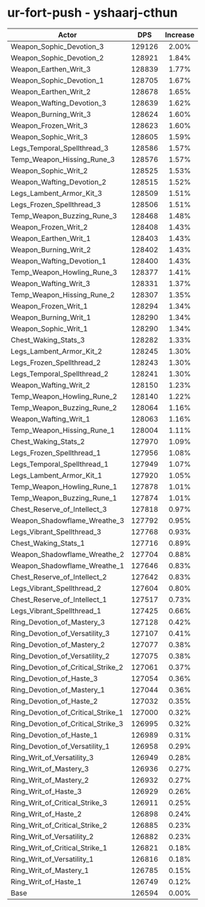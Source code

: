 # ur-fort-push - yshaarj-cthun
| Actor | DPS | Increase |
|---|:---:|:---:|
|Weapon_Sophic_Devotion_3|129126|2.00%|
|Weapon_Sophic_Devotion_2|128921|1.84%|
|Weapon_Earthen_Writ_3|128839|1.77%|
|Weapon_Sophic_Devotion_1|128705|1.67%|
|Weapon_Earthen_Writ_2|128678|1.65%|
|Weapon_Wafting_Devotion_3|128639|1.62%|
|Weapon_Burning_Writ_3|128624|1.60%|
|Weapon_Frozen_Writ_3|128623|1.60%|
|Weapon_Sophic_Writ_3|128605|1.59%|
|Legs_Temporal_Spellthread_3|128586|1.57%|
|Temp_Weapon_Hissing_Rune_3|128576|1.57%|
|Weapon_Sophic_Writ_2|128525|1.53%|
|Weapon_Wafting_Devotion_2|128515|1.52%|
|Legs_Lambent_Armor_Kit_3|128509|1.51%|
|Legs_Frozen_Spellthread_3|128506|1.51%|
|Temp_Weapon_Buzzing_Rune_3|128468|1.48%|
|Weapon_Frozen_Writ_2|128408|1.43%|
|Weapon_Earthen_Writ_1|128403|1.43%|
|Weapon_Burning_Writ_2|128402|1.43%|
|Weapon_Wafting_Devotion_1|128400|1.43%|
|Temp_Weapon_Howling_Rune_3|128377|1.41%|
|Weapon_Wafting_Writ_3|128331|1.37%|
|Temp_Weapon_Hissing_Rune_2|128307|1.35%|
|Weapon_Frozen_Writ_1|128294|1.34%|
|Weapon_Burning_Writ_1|128290|1.34%|
|Weapon_Sophic_Writ_1|128290|1.34%|
|Chest_Waking_Stats_3|128282|1.33%|
|Legs_Lambent_Armor_Kit_2|128245|1.30%|
|Legs_Frozen_Spellthread_2|128243|1.30%|
|Legs_Temporal_Spellthread_2|128241|1.30%|
|Weapon_Wafting_Writ_2|128150|1.23%|
|Temp_Weapon_Howling_Rune_2|128140|1.22%|
|Temp_Weapon_Buzzing_Rune_2|128064|1.16%|
|Weapon_Wafting_Writ_1|128063|1.16%|
|Temp_Weapon_Hissing_Rune_1|128004|1.11%|
|Chest_Waking_Stats_2|127970|1.09%|
|Legs_Frozen_Spellthread_1|127956|1.08%|
|Legs_Temporal_Spellthread_1|127949|1.07%|
|Legs_Lambent_Armor_Kit_1|127920|1.05%|
|Temp_Weapon_Howling_Rune_1|127878|1.01%|
|Temp_Weapon_Buzzing_Rune_1|127874|1.01%|
|Chest_Reserve_of_Intellect_3|127818|0.97%|
|Weapon_Shadowflame_Wreathe_3|127792|0.95%|
|Legs_Vibrant_Spellthread_3|127768|0.93%|
|Chest_Waking_Stats_1|127716|0.89%|
|Weapon_Shadowflame_Wreathe_2|127704|0.88%|
|Weapon_Shadowflame_Wreathe_1|127646|0.83%|
|Chest_Reserve_of_Intellect_2|127642|0.83%|
|Legs_Vibrant_Spellthread_2|127604|0.80%|
|Chest_Reserve_of_Intellect_1|127517|0.73%|
|Legs_Vibrant_Spellthread_1|127425|0.66%|
|Ring_Devotion_of_Mastery_3|127128|0.42%|
|Ring_Devotion_of_Versatility_3|127107|0.41%|
|Ring_Devotion_of_Mastery_2|127077|0.38%|
|Ring_Devotion_of_Versatility_2|127075|0.38%|
|Ring_Devotion_of_Critical_Strike_2|127061|0.37%|
|Ring_Devotion_of_Haste_3|127054|0.36%|
|Ring_Devotion_of_Mastery_1|127044|0.36%|
|Ring_Devotion_of_Haste_2|127032|0.35%|
|Ring_Devotion_of_Critical_Strike_1|127000|0.32%|
|Ring_Devotion_of_Critical_Strike_3|126995|0.32%|
|Ring_Devotion_of_Haste_1|126989|0.31%|
|Ring_Devotion_of_Versatility_1|126958|0.29%|
|Ring_Writ_of_Versatility_3|126949|0.28%|
|Ring_Writ_of_Mastery_3|126936|0.27%|
|Ring_Writ_of_Mastery_2|126932|0.27%|
|Ring_Writ_of_Haste_3|126929|0.26%|
|Ring_Writ_of_Critical_Strike_3|126911|0.25%|
|Ring_Writ_of_Haste_2|126898|0.24%|
|Ring_Writ_of_Critical_Strike_2|126885|0.23%|
|Ring_Writ_of_Versatility_2|126882|0.23%|
|Ring_Writ_of_Critical_Strike_1|126821|0.18%|
|Ring_Writ_of_Versatility_1|126816|0.18%|
|Ring_Writ_of_Mastery_1|126785|0.15%|
|Ring_Writ_of_Haste_1|126749|0.12%|
|Base|126594|0.00%|
